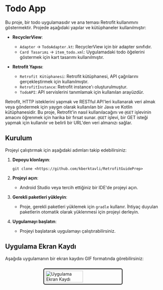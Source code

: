 # Todo App

Bu proje, bir todo uygulamasıdır ve ana teması Retrofit kullanımını göstermektir. Projede aşağıdaki yapılar ve kütüphaneler kullanılmıştır:

- **RecyclerView**:
    - `Adapter` -> `TodoAdapter.kt`: RecyclerView için bir adapter sınıfıdır.
    - `Card Tasarımı` -> `item_todo.xml`: Uygulamadaki todo öğelerini göstermek için kart tasarımı kullanılmıştır.
    
- **Retrofit Yapısı**:
    - `Retrofit Kütüphanesi`: Retrofit kütüphanesi, API çağrılarını gerçekleştirmek için kullanılmıştır.
    - `RetrofitInstance`: Retrofit instance'ı oluşturulmuştur.
    - `TodoAPI`: API servislerini tanımlamak için kullanılan arayüzdür.

<p>Retrofit, HTTP isteklerini yapmak ve RESTful API'leri kullanarak veri almak veya göndermek için yaygın olarak kullanılan bir Java ve Kotlin kütüphanesidir.
  Bu proje, Retrofit'in nasıl kullanılacağını ve <code>@GET</code> işlevinin amacını öğrenmek için harika bir fırsat sunar.
  <code>@GET</code> işlevi, bir GET isteği yapmak için kullanılır ve belirli bir URL'den veri almanızı sağlar.</p>

## Kurulum

Projeyi çalıştırmak için aşağıdaki adımları takip edebilirsiniz:

1. **Depoyu klonlayın**:

    ```shell
    git clone <https://github.com/kberktavli/RetrofitGuidePrep>
    ```

2. **Projeyi açın**:

    - Android Studio veya tercih ettiğiniz bir IDE'de projeyi açın.

3. **Gerekli paketleri yükleyin**:

    - Proje, gerekli paketleri yüklemek için `gradle` kullanır. İhtiyaç duyulan paketlerin otomatik olarak yüklenmesi için projeyi derleyin.

4. **Uygulamayı başlatın**:

    - Projeyi başlatarak uygulamayı çalıştırabilirsiniz.

## Uygulama Ekran Kaydı

Aşağıda uygulamanın bir ekran kaydını GIF formatında görebilirsiniz:
<div style="display: flex; justify-content: center; padding: 10px;">
    <img src="https://github.com/kberktavli/RetrofitGuidePrep/blob/master/screenrecord.gif" alt="Uygulama Ekran Kaydı" style="width: 50%; padding: 0 10%; border: 2px solid black; padding: 5px; border-radius: 5px;">
</div>
